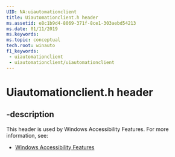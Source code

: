 ```yaml
---
UID: NA:uiautomationclient
title: Uiautomationclient.h header
ms.assetid: e8c1b9d4-8069-371f-8ce1-303aebd54213
ms.date: 01/11/2019
ms.keywords: 
ms.topic: conceptual
tech.root: winauto
f1_keywords:
 - uiautomationclient
 - uiautomationclient/uiautomationclient
---
```


# Uiautomationclient.h header


## -description

This header is used by Windows Accessibility Features. For more information, see:

- [Windows Accessibility Features](../_winauto/index.md)

